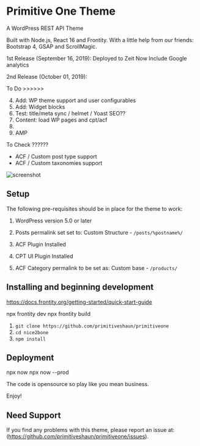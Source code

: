 # Primitive One Theme
A WordPress REST API Theme

Built with Node.js, React 16 and Frontity.
With a little help from our friends: Bootstrap 4, GSAP and ScrollMagic.

1st Release (September 16, 2019):
Deployed to Zeit Now
Include Google analytics


2nd Release (October 01, 2019):


To Do >>>>>>

4. Add: WP theme support and user configurables
1. Add: Widget blocks
2. Test: title/meta sync / helmet / Yoast SEO??
3. Content: load WP pages and cpt/acf
4. 
5. AMP

To Check ??????
- ACF / Custom post type support
- ACF / Custom taxonomies support


![screenshot](screenshot.jpg)

Setup
-----

The following pre-requisites should be in place for the theme to work:

1. WordPress version 5.0 or later
2. Posts permalink set set to: Custom Structure - `/posts/%postname%/`


3. ACF Plugin Installed
4. CPT UI Plugin Installed
5. ACF Category permalink to be set as: Custom base - `/products/`

Installing and beginning development
------------------------------------

https://docs.frontity.org/getting-started/quick-start-guide

npx frontity dev
npx frontity build

1. `git clone https://github.com/primitiveshaun/primitiveone`
2. `cd nice2bone`
3. `npm install`

Deployment
------------------------------------

npx now
npx now --prod


The code is opensource so play like you mean business.

Enjoy!


Need Support
-------

If you find any problems with this theme, please report an issue at:
(https://github.com/primitiveshaun/primitiveone/issues).

